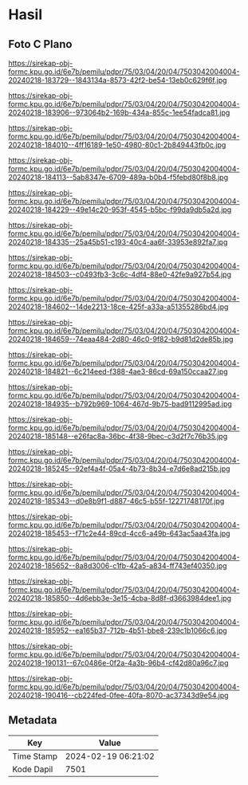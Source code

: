 # Hasil

## Foto C Plano

https://sirekap-obj-formc.kpu.go.id/6e7b/pemilu/pdpr/75/03/04/20/04/7503042004004-20240218-183729--1843134a-8573-42f2-be54-13eb0c629f6f.jpg

https://sirekap-obj-formc.kpu.go.id/6e7b/pemilu/pdpr/75/03/04/20/04/7503042004004-20240218-183906--973064b2-169b-434a-855c-1ee54fadca81.jpg

https://sirekap-obj-formc.kpu.go.id/6e7b/pemilu/pdpr/75/03/04/20/04/7503042004004-20240218-184010--4ff16189-1e50-4980-80c1-2b849443fb0c.jpg

https://sirekap-obj-formc.kpu.go.id/6e7b/pemilu/pdpr/75/03/04/20/04/7503042004004-20240218-184113--5ab8347e-6709-489a-b0b4-f5febd80f8b8.jpg

https://sirekap-obj-formc.kpu.go.id/6e7b/pemilu/pdpr/75/03/04/20/04/7503042004004-20240218-184229--49e14c20-953f-4545-b5bc-f99da9db5a2d.jpg

https://sirekap-obj-formc.kpu.go.id/6e7b/pemilu/pdpr/75/03/04/20/04/7503042004004-20240218-184335--25a45b51-c193-40c4-aa6f-33953e892fa7.jpg

https://sirekap-obj-formc.kpu.go.id/6e7b/pemilu/pdpr/75/03/04/20/04/7503042004004-20240218-184503--c0493fb3-3c6c-4df4-88e0-42fe9a927b54.jpg

https://sirekap-obj-formc.kpu.go.id/6e7b/pemilu/pdpr/75/03/04/20/04/7503042004004-20240218-184602--14de2213-18ce-425f-a33a-a51355286bd4.jpg

https://sirekap-obj-formc.kpu.go.id/6e7b/pemilu/pdpr/75/03/04/20/04/7503042004004-20240218-184659--74eaa484-2d80-46c0-9f82-b9d81d2de85b.jpg

https://sirekap-obj-formc.kpu.go.id/6e7b/pemilu/pdpr/75/03/04/20/04/7503042004004-20240218-184821--6c214eed-f388-4ae3-86cd-69a150ccaa27.jpg

https://sirekap-obj-formc.kpu.go.id/6e7b/pemilu/pdpr/75/03/04/20/04/7503042004004-20240218-184935--b792b969-1064-467d-9b75-bad9112995ad.jpg

https://sirekap-obj-formc.kpu.go.id/6e7b/pemilu/pdpr/75/03/04/20/04/7503042004004-20240218-185148--e26fac8a-36bc-4f38-9bec-c3d2f7c76b35.jpg

https://sirekap-obj-formc.kpu.go.id/6e7b/pemilu/pdpr/75/03/04/20/04/7503042004004-20240218-185245--92ef4a4f-05a4-4b73-8b34-e7d6e8ad215b.jpg

https://sirekap-obj-formc.kpu.go.id/6e7b/pemilu/pdpr/75/03/04/20/04/7503042004004-20240218-185343--d0e8b9f1-d887-46c5-b55f-12271748170f.jpg

https://sirekap-obj-formc.kpu.go.id/6e7b/pemilu/pdpr/75/03/04/20/04/7503042004004-20240218-185453--f71c2e44-89cd-4cc6-a49b-643ac5aa43fa.jpg

https://sirekap-obj-formc.kpu.go.id/6e7b/pemilu/pdpr/75/03/04/20/04/7503042004004-20240218-185652--8a8d3006-c1fb-42a5-a834-ff743ef40350.jpg

https://sirekap-obj-formc.kpu.go.id/6e7b/pemilu/pdpr/75/03/04/20/04/7503042004004-20240218-185850--4d6ebb3e-3e15-4cba-8d8f-d3663984dee1.jpg

https://sirekap-obj-formc.kpu.go.id/6e7b/pemilu/pdpr/75/03/04/20/04/7503042004004-20240218-185952--ea165b37-712b-4b51-bbe8-239c1b1066c6.jpg

https://sirekap-obj-formc.kpu.go.id/6e7b/pemilu/pdpr/75/03/04/20/04/7503042004004-20240218-190131--67c0486e-0f2a-4a3b-96b4-cf42d80a96c7.jpg

https://sirekap-obj-formc.kpu.go.id/6e7b/pemilu/pdpr/75/03/04/20/04/7503042004004-20240218-190416--cb224fed-0fee-40fa-8070-ac37343d9e54.jpg


## Metadata

| Key        | Value               |
| ---------- | ------------------- |
| Time Stamp | 2024-02-19 06:21:02 |
| Kode Dapil | 7501                |



